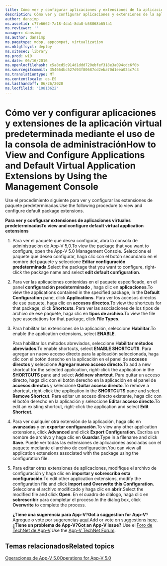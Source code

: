 ```yaml
---
title: Cómo ver y configurar aplicaciones y extensiones de la aplicación virtual predeterminada mediante el uso de la consola de administración
description: Cómo ver y configurar aplicaciones y extensiones de la aplicación virtual predeterminada mediante el uso de la consola de administración
author: dansimp
ms.assetid: c77e6662-7a18-4da1-8da8-b58068b65fa1
ms.reviewer: ''
manager: dansimp
ms.author: dansimp
ms.pagetype: mdop, appcompat, virtualization
ms.mktglfcycl: deploy
ms.sitesec: library
ms.prod: w10
ms.date: 06/16/2016
ms.openlocfilehash: c5a8cd5c914d1ddd720ebfef318e3a094cdc6f0b
ms.sourcegitcommit: 354664bc527d93f80687cd2eba70d1eea024c7c3
ms.translationtype: MT
ms.contentlocale: es-ES
ms.lasthandoff: 06/26/2020
ms.locfileid: "10813622"
---
```

# <span data-ttu-id="2a740-103">Cómo ver y configurar aplicaciones y extensiones de la aplicación virtual predeterminada mediante el uso de la consola de administración</span><span class="sxs-lookup"><span data-stu-id="2a740-103">How to View and Configure Applications and Default Virtual Application Extensions by Using the Management Console</span></span>


<span data-ttu-id="2a740-104">Use el procedimiento siguiente para ver y configurar las extensiones de paquete predeterminadas.</span><span class="sxs-lookup"><span data-stu-id="2a740-104">Use the following procedure to view and configure default package extensions.</span></span>

**<span data-ttu-id="2a740-105">Para ver y configurar extensiones de aplicaciones virtuales predeterminadas</span><span class="sxs-lookup"><span data-stu-id="2a740-105">To view and configure default virtual application extensions</span></span>**

1.  <span data-ttu-id="2a740-106">Para ver el paquete que desea configurar, abra la consola de administración de App-V 5,0.</span><span class="sxs-lookup"><span data-stu-id="2a740-106">To view the package that you want to configure, open the App-V 5.0 Management Console.</span></span> <span data-ttu-id="2a740-107">Seleccione el paquete que desea configurar, haga clic con el botón secundario en el nombre del paquete y seleccione **Editar configuración predeterminada**.</span><span class="sxs-lookup"><span data-stu-id="2a740-107">Select the package that you want to configure, right-click the package name and select **edit default configuration**.</span></span>

2.  <span data-ttu-id="2a740-108">Para ver las aplicaciones contenidas en el paquete especificado, en el panel **configuración predeterminado** , haga clic en **aplicaciones**.</span><span class="sxs-lookup"><span data-stu-id="2a740-108">To view the applications contained in the specified package, in the **Default Configuration** pane, click **Applications**.</span></span> <span data-ttu-id="2a740-109">Para ver los accesos directos de ese paquete, haga clic en **accesos directos**.</span><span class="sxs-lookup"><span data-stu-id="2a740-109">To view the shortcuts for that package, click **Shortcuts**.</span></span> <span data-ttu-id="2a740-110">Para ver las asociaciones de los tipos de archivo de ese paquete, haga clic en **tipos de archivo**.</span><span class="sxs-lookup"><span data-stu-id="2a740-110">To view the file type associations for that package, click **File Types**.</span></span>

3.  <span data-ttu-id="2a740-111">Para habilitar las extensiones de la aplicación, seleccione **Habilitar**.</span><span class="sxs-lookup"><span data-stu-id="2a740-111">To enable the application extensions, select **ENABLE**.</span></span>

    <span data-ttu-id="2a740-112">Para habilitar los métodos abreviados, seleccione **Habilitar métodos abreviados**.</span><span class="sxs-lookup"><span data-stu-id="2a740-112">To enable shortcuts, select **ENABLE SHORTCUTS**.</span></span> <span data-ttu-id="2a740-113">Para agregar un nuevo acceso directo para la aplicación seleccionada, haga clic con el botón derecho en la aplicación en el panel de **accesos directos** y seleccione **Agregar nuevo acceso directo**.</span><span class="sxs-lookup"><span data-stu-id="2a740-113">To add a new shortcut for the selected application, right-click the application in the **SHORTCUTS** pane and select **Add new shortcut**.</span></span> <span data-ttu-id="2a740-114">Para quitar un acceso directo, haga clic con el botón derecho en la aplicación en el panel de **accesos directos** y seleccione **Quitar acceso directo**.</span><span class="sxs-lookup"><span data-stu-id="2a740-114">To remove a shortcut, right-click the application in the **SHORTCUTS** pane and select **Remove Shortcut**.</span></span> <span data-ttu-id="2a740-115">Para editar un acceso directo existente, haga clic con el botón derecho en la aplicación y seleccione **Editar acceso directo**.</span><span class="sxs-lookup"><span data-stu-id="2a740-115">To edit an existing shortcut, right-click the application and select **Edit Shortcut**.</span></span>

4.  <span data-ttu-id="2a740-116">Para ver cualquier otra extensión de la aplicación, haga clic en **avanzadas** y en **exportar configuración**.</span><span class="sxs-lookup"><span data-stu-id="2a740-116">To view any other application extensions, click **Advanced** and click **Export Configuration**.</span></span> <span data-ttu-id="2a740-117">Escriba un nombre de archivo y haga clic en **Guardar**.</span><span class="sxs-lookup"><span data-stu-id="2a740-117">Type in a filename and click **Save**.</span></span> <span data-ttu-id="2a740-118">Puede ver todas las extensiones de aplicaciones asociadas con el paquete mediante el archivo de configuración.</span><span class="sxs-lookup"><span data-stu-id="2a740-118">You can view all application extensions associated with the package using the configuration file.</span></span>

5.  <span data-ttu-id="2a740-119">Para editar otras extensiones de aplicaciones, modifique el archivo de configuración y haga clic en **importar y sobrescriba esta configuración**.</span><span class="sxs-lookup"><span data-stu-id="2a740-119">To edit other application extensions, modify the configuration file and click **Import and Overwrite this Configuration**.</span></span> <span data-ttu-id="2a740-120">Seleccione el archivo modificado y haga clic en **abrir**.</span><span class="sxs-lookup"><span data-stu-id="2a740-120">Select the modified file and click **Open**.</span></span> <span data-ttu-id="2a740-121">En el cuadro de diálogo, haga clic en **sobrescribir** para completar el proceso.</span><span class="sxs-lookup"><span data-stu-id="2a740-121">In the dialog box, click **Overwrite** to complete the process.</span></span>

    <span data-ttu-id="2a740-122">**¿Tiene una sugerencia para App-V**?</span><span class="sxs-lookup"><span data-stu-id="2a740-122">**Got a suggestion for App-V**?</span></span> <span data-ttu-id="2a740-123">Agregue o vote por sugerencias [aquí](http://appv.uservoice.com/forums/280448-microsoft-application-virtualization).</span><span class="sxs-lookup"><span data-stu-id="2a740-123">Add or vote on suggestions [here](http://appv.uservoice.com/forums/280448-microsoft-application-virtualization).</span></span> **<span data-ttu-id="2a740-124">¿Tiene un problema de App-V?</span><span class="sxs-lookup"><span data-stu-id="2a740-124">Got an App-V issue?</span></span>** <span data-ttu-id="2a740-125">Use el [Foro de TechNet de App-V](https://social.technet.microsoft.com/Forums/home?forum=mdopappv).</span><span class="sxs-lookup"><span data-stu-id="2a740-125">Use the [App-V TechNet Forum](https://social.technet.microsoft.com/Forums/home?forum=mdopappv).</span></span>

## <span data-ttu-id="2a740-126">Temas relacionados</span><span class="sxs-lookup"><span data-stu-id="2a740-126">Related topics</span></span>


[<span data-ttu-id="2a740-127">Operaciones de App-V 5.0</span><span class="sxs-lookup"><span data-stu-id="2a740-127">Operations for App-V 5.0</span></span>](operations-for-app-v-50.md)

 

 





